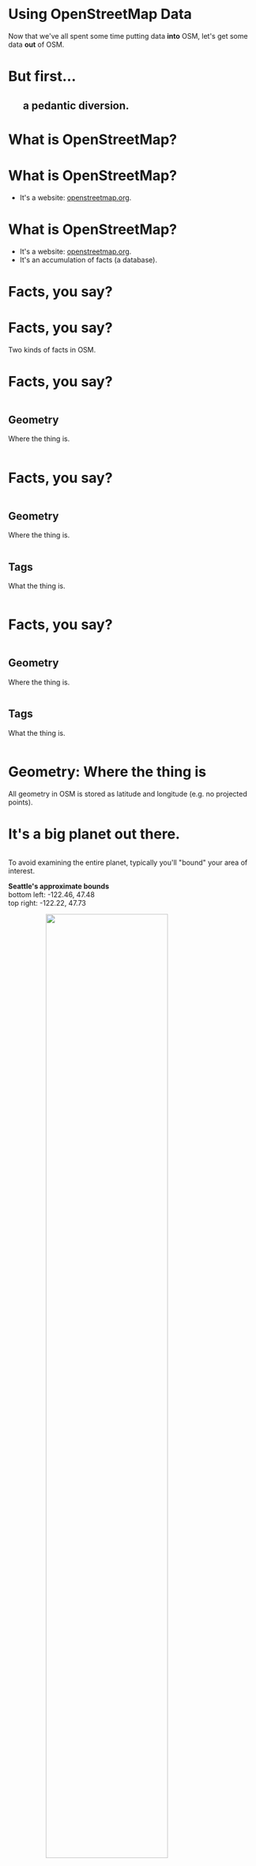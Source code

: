 # <br /><br />Using OpenStreetMap Data

Now that we've all spent some time putting data **into** OSM,
let's get some data **out** of OSM.

# But first...
## &nbsp;&nbsp;&nbsp;&nbsp;&nbsp; a pedantic diversion.

# What is OpenStreetMap?

# What is OpenStreetMap?

- It's a website: [openstreetmap.org](https://openstreetmap.org).

# What is OpenStreetMap?

- It's a website: [openstreetmap.org](https://openstreetmap.org).
- It's an accumulation of facts (a database).

# Facts, you say?

# Facts, you say?

Two kinds of facts in OSM.

# Facts, you say?

<div class="column">

## Geometry

Where the thing is.

</div>

# Facts, you say?

<div class="column">

## Geometry

Where the thing is.

</div>

<div class="column">

## Tags

What the thing is.

</div>

# Facts, you say?

<div class="column">

## Geometry
<p>
<span class="highlight-bg">
Where the thing is.
</span>
</p>

</div>

<div class="column">

## Tags

What the thing is.

</div>

# Geometry: Where the thing is

All geometry in OSM is stored as latitude and longitude (e.g. no projected points).

# It's a big planet out there.

<div class="column">

To avoid examining the entire planet, typically you'll "bound" your area of interest.

**Seattle's approximate bounds**<br />
bottom left: -122.46, 47.48 <br />
top right: -122.22, 47.73

</div>
<div class="column">
<img src="images/seattle-bounds.png" width=70% style="margin-left: 15%;" />
</div>


# Facts, you say?

<div class="column">

## Geometry

Where the thing is.

</div>

<div class="column">

## Tags

What the thing is.

</div>


# Facts, you say?

<div class="column">

## Geometry

Where the thing is.

</div>

<div class="column">

## Tags

<span class="highlight-bg">What the thing is.</span>

</div>

# Tags: What the thing is


# Tags: What the thing is

<table style="text-align:center;">
<tr>
  <th width="50%">Thing</th>
  <th></th>
</tr>
<tr>
<td>a highway</td>
<td class="osm-tag"></td>
</tr>
<tr>
<td></td>
<td class="osm-tag"></td>
</tr>
<tr>
<td></td>
<td class="osm-tag"></td>
</tr>
<tr>
<td></td>
<td class="osm-tag"></td>
</tr>
</table>

# Tags: What the thing is

<table style="text-align:center;">
<tr>
  <th width="50%">Thing</th>
  <th></th>
</tr>
<tr>
<td>a highway</td>
<td class="osm-tag"></td>
</tr>
<tr>
<td>a park</td>
<td class="osm-tag"></td>
</tr>
<tr>
<td></td>
<td class="osm-tag"></td>
</tr>
<tr>
<td></td>
<td class="osm-tag"></td>
</tr>
</table>

# Tags: What the thing is

<table style="text-align:center;">
<tr>
  <th width="50%">Thing</th>
  <th></th>
</tr>
<tr>
<td>a highway</td>
<td class="osm-tag"></td>
</tr>
<tr>
<td>a park</td>
<td class="osm-tag"></td>
</tr>
<tr>
<td>a building</td>
<td class="osm-tag"></td>
</tr>
<tr>
<td>a water fountain</td>
<td class="osm-tag"></td>
</tr>
</table>

# Tags: What the thing is

<table style="text-align:center;">
<tr>
  <th width="50%">Thing</th>
  <th>Tag</th>
</tr>
<tr>
<td>a highway</td>
<td class="osm-tag"></td>
</tr>
<tr>
<td>a park</td>
<td class="osm-tag"></td>
</tr>
<tr>
<td>a building</td>
<td class="osm-tag"></td>
</tr>
<tr>
<td>a water fountain</td>
<td class="osm-tag"></td>
</tr>
</table>

# Tags: What the thing is

<table style="text-align:center;">
<tr>
  <th width="50%">Thing</th>
  <th>Tag</th>
</tr>
<tr>
<td>a highway</td>
<td class="osm-tag">highway=motorway</td>
</tr>
<tr>
<td>a park</td>
<td class="osm-tag"></td>
</tr>
<tr>
<td>a building</td>
<td class="osm-tag"></td>
</tr>
<tr>
<td>a water fountain</td>
<td class="osm-tag"></td>
</tr>
</table>

# Tags: What the thing is

<table style="text-align:center;">
<tr>
  <th width="50%">Thing</th>
  <th>Tag</th>
</tr>
<tr>
<td>a highway</td>
<td class="osm-tag">highway=motorway</td>
</tr>
<tr>
<td>a park</td>
<td class="osm-tag">leisure=park</td>
</tr>
<tr>
<td>a building</td>
<td class="osm-tag"></td>
</tr>
<tr>
<td>a water fountain</td>
<td class="osm-tag"></td>
</tr>
</table>

# Tags: What the thing is

<style>
table .osm-tag {
    font-family: monospace;
}
</style>
<table style="text-align:center;">
<tr>
  <th width="50%">Thing</th>
  <th>Tag</th>
</tr>
<tr>
<td>a highway</td>
<td class="osm-tag">highway=motorway</td>
</tr>
<tr>
<td>a park</td>
<td class="osm-tag">leisure=park</td>
</tr>
<tr>
<td>a building</td>
<td class="osm-tag">building=house</td>
</tr>
<tr>
<td>a water fountain</td>
<td class="osm-tag">amenity=drinking_water</td>
</tr>
</table>


# Overpass t-t-t-turbo 🔥🔥🔥

Overpass Turbo is a website for extracting data from OSM.

<https://overpass-turbo.eu>

# Overpass: ⚠️ caveats

<https://wiki.openstreetmap.org/wiki/Overpass_API>

> It can take a couple of minutes for [changes](https://wiki.openstreetmap.org/wiki/Changeset "Changeset") to the database](https://wiki.openstreetmap.org/wiki/Database "Database") to show up in the Overpass API query results.

# Overpass: ⚠️ caveats

Quick and "easy" for small-ish one-off exports.

What if I need a bigger (or faster) export?

# osmium (cli tool)

Rather than querying a remote API, download "all the data" and do queries locally.

# <span style="text-align: center">Part II</span>

<img src="images/could-should.jpeg" width=70% style="margin-left: 15%;" />

# So, *should* you use OSM data?

# So, *should* you use OSM data?

  - Completeness?

# Is OSM Complete?

# Is OSM Complete?

Of course not.

# Is OSM Complete?

Of course not. But it's pretty good for some things!

# Is OSM Complete?

Of course not. But it's pretty good for some things!

Best with things that don't frequently change:

- major geographic features
- political borders
- most roads
- buildings in larger cities
- long-lived businesses, churches, libraries, hospitals
- places where map nerds with extra time live

# Is OSM Complete?

Conversely, OSM is less good at things that change often.

- recently opened businesses
- tags not visible on osm.org (non-geometry data) tend to be worse
  - website URLs
  - business opening hours
  - minor roads, less populated areas

# So, *should* you use OSM data?

  - Completeness?

# So, *should* you use OSM data?

  - Completeness: Best for things that don't change a lot.

# So, *should* you use OSM data?

  - Completeness: Best for things that don't change a lot.
  - Correctness:

# Is OSM data always correct?

# Is OSM data always correct?

Of course not.

# Is OSM data always correct?

Of course not. But it's usually pretty good!

# Is OSM data always correct?

Of course not. But it's usually pretty good!

It's a public website, like wikipedia, so vandalism happens.
But it's usually cleaned up quickly.

<https://daylightmap.org> (Meta/Microsoft and others) exists as a "curated" subset of OSM for this purpose. Unfortunately it's being discontinued.

# Is OSM data reliable?

Well... it depends.

# Where does OSM data come from?

Mostly volunteers.
  - Passing hobbyists with a few minutes to spend.
  - Prolific enthusiasts (like [Clifford](https://www.openstreetmap.org/user/Glassman)!).
  - People like [me](https://www.openstreetmap.org/user/michael_kirk) who make about 3 edits a year. 😬

# Where does OSM data come from?

More and more coporate editing for specific datasets - e.g. amazon and driveways.

# TODO

Add slide count
